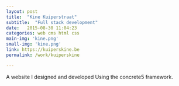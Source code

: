 ```yaml
---
layout: post
title:  "Kine Kuiperstraat"
subtitle:  "Full stack development"
date:   2015-08-30 11:04:23
categories: web cms html css
main-img: 'kine.png'
small-img: 'kine.png'
link: https://kuiperskine.be
permalink: /work/kuiperskine

---
```

A website I designed and developed Using the concrete5 framework.

